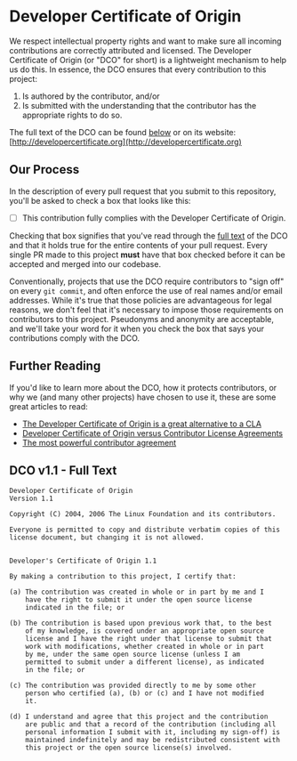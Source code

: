# Developer Certificate of Origin

We respect intellectual property rights and want to make sure all incoming
contributions are correctly attributed and licensed. The Developer Certificate
of Origin (or "DCO" for short) is a lightweight mechanism to help us do this.
In essence, the DCO ensures that every contribution to this project:

1) Is authored by the contributor, and/or
2) Is submitted with the understanding that the contributor has the
   appropriate rights to do so.

The full text of the DCO can be found [below](#dco-v11-full-text) or on its
website: [http://developercertificate.org](http://developercertificate.org)

## Our Process

In the description of every pull request that you submit to this repository,
you'll be asked to check a box that looks like this:

- [ ] This contribution fully complies with the Developer Certificate of Origin.

Checking that box signifies that you've read through the
[full text](#dco-v11-full-text) of the DCO and that it holds true for the
entire contents of your pull request. Every single PR made to this project
**must** have that box checked before it can be accepted and merged into
our codebase.

Conventionally, projects that use the DCO require contributors to "sign off"
on every `git commit`, and often enforce the use of real names and/or email
addresses. While it's true that those policies are advantageous for legal
reasons, we don't feel that it's necessary to impose those requirements on
contributors to this project. Pseudonyms and anonymity are acceptable, and
we'll take your word for it when you check the box that says your contributions
comply with the DCO.

## Further Reading

If you'd like to learn more about the DCO, how it protects contributors, or
why we (and many other projects) have chosen to use it, these are some great
articles to read:

- [The Developer Certificate of Origin is a great alternative to a CLA](https://drewdevault.com/2021/04/12/DCO.html)
- [Developer Certificate of Origin versus Contributor License Agreements](https://julien.ponge.org/blog/developer-certificate-of-origin-versus-contributor-license-agreements/)
- [The most powerful contributor agreement](https://lwn.net/Articles/592503/)

## DCO v1.1 - Full Text

```text
Developer Certificate of Origin
Version 1.1

Copyright (C) 2004, 2006 The Linux Foundation and its contributors.

Everyone is permitted to copy and distribute verbatim copies of this
license document, but changing it is not allowed.


Developer's Certificate of Origin 1.1

By making a contribution to this project, I certify that:

(a) The contribution was created in whole or in part by me and I
    have the right to submit it under the open source license
    indicated in the file; or

(b) The contribution is based upon previous work that, to the best
    of my knowledge, is covered under an appropriate open source
    license and I have the right under that license to submit that
    work with modifications, whether created in whole or in part
    by me, under the same open source license (unless I am
    permitted to submit under a different license), as indicated
    in the file; or

(c) The contribution was provided directly to me by some other
    person who certified (a), (b) or (c) and I have not modified
    it.

(d) I understand and agree that this project and the contribution
    are public and that a record of the contribution (including all
    personal information I submit with it, including my sign-off) is
    maintained indefinitely and may be redistributed consistent with
    this project or the open source license(s) involved.
```
